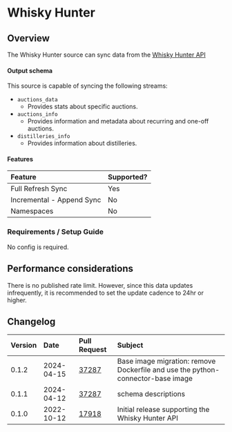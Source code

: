 # Whisky Hunter

## Overview

The Whisky Hunter source can sync data from the [Whisky Hunter API](https://whiskyhunter.net/api/)

#### Output schema

This source is capable of syncing the following streams:
* `auctions_data`
    * Provides stats about specific auctions.
* `auctions_info`
    * Provides information and metadata about recurring and one-off auctions.
* `distilleries_info`
    * Provides information about distilleries.

#### Features

| Feature | Supported? |
| :--- | :--- |
| Full Refresh Sync | Yes |
| Incremental - Append Sync | No |
| Namespaces | No |

### Requirements / Setup Guide

No config is required.

## Performance considerations

There is no published rate limit. However, since this data updates infrequently, it is recommended to set the update cadence to 24hr or higher.

## Changelog

| Version | Date | Pull Request | Subject |
| :--- | :--- | :--- | :--- |
| 0.1.2 | 2024-04-15 | [37287](https://github.com/airbytehq/airbyte/pull/37287) | Base image migration: remove Dockerfile and use the python-connector-base image |
| 0.1.1 | 2024-04-12 | [37287](https://github.com/airbytehq/airbyte/pull/37287) | schema descriptions |
| 0.1.0 | 2022-10-12 | [17918](https://github.com/airbytehq/airbyte/pull/17918) | Initial release supporting the Whisky Hunter API |
